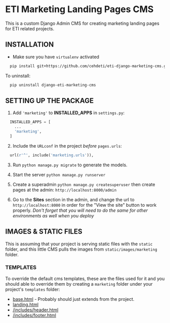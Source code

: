 ETI Marketing Landing Pages CMS
===============================

This is a custom Django Admin CMS for creating marketing landing pages for ETI related projects.

INSTALLATION
------------------------

* Make sure you have `virtualenv` activated

```bash
  pip install git+https://github.com/cehdeti/eti-django-marketing-cms.git
```

To uninstall:

```bash
  pip uninstall django-eti-marketing-cms
```

SETTING UP THE PACKAGE
------------------------

1. Add `'marketing'` to **INSTALLED_APPS** in `settings.py`:

```python
  INSTALLED_APPS = [
    ...
    'marketing',
  ]
```

2. Include the `URLconf` in the project _before_ `pages.urls`:

```python
  url(r'^', include('marketing.urls')),
```

3. Run `python manage.py migrate` to generate the models.

4. Start the server `python manage.py runserver`

5. Create a superadmin `python manage.py createsuperuser` then create pages at the admin: `http://localhost:8000/admin`

6. Go to the **Sites** section in the admin, and change the url to `http://localhost:8000` in order for the "View the site" button to work properly. _Don't forget that you will need to do the same for other environments as well when you deploy_

## IMAGES & STATIC FILES

This is assuming that your project is serving static files with the `static` folder, and this little CMS pulls the images from `static/images/marketing` folder.

### TEMPLATES

To override the default cms templates, these are the files used for it and you should able to override them by creating a `marketing` folder under your project's `templates` folder:

* [base.html](marketing/templates/base.html) - Probably should just extends from the project.
* [landing.html](marketing/templates/landing.html)
* [/includes/header.html](marketing/templates/includes/header.html)
* [/includes/footer.html](marketing/templates/includes/footer.html)

